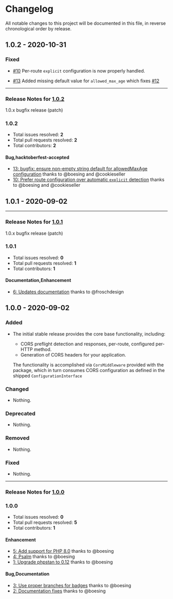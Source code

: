 # Changelog

All notable changes to this project will be documented in this file, in reverse chronological order by release.

## 1.0.2 - 2020-10-31

### Fixed

- [#10](https://github.com/mezzio/mezzio-cors/pull/10) Per-route `explicit` configuration is now properly handled.

- [#13](https://github.com/mezzio/mezzio-cors/pull/13) Added missing default value for `allowed_max_age` which fixes [#12](https://github.com/mezzio/mezzio-cors/issues/12)


-----

### Release Notes for [1.0.2](https://github.com/mezzio/mezzio-cors/milestone/5)

1.0.x bugfix release (patch)

### 1.0.2

- Total issues resolved: **2**
- Total pull requests resolved: **2**
- Total contributors: **2**

#### Bug,hacktoberfest-accepted

 - [13: bugfix: ensure non-empty string default for allowedMaxAge configuration](https://github.com/mezzio/mezzio-cors/pull/13) thanks to @boesing and @cookieseller
 - [10: Prefer route configuration over automatic `explicit` detection](https://github.com/mezzio/mezzio-cors/pull/10) thanks to @boesing and @cookieseller

## 1.0.1 - 2020-09-02



-----

### Release Notes for [1.0.1](https://github.com/mezzio/mezzio-cors/milestone/2)

1.0.x bugfix release (patch)

### 1.0.1

- Total issues resolved: **0**
- Total pull requests resolved: **1**
- Total contributors: **1**

#### Documentation,Enhancement

 - [6: Updates documentation](https://github.com/mezzio/mezzio-cors/pull/6) thanks to @froschdesign
## 1.0.0 - 2020-09-02

### Added

- The initial stable release provides the core base functionality, including:

  - CORS preflight detection and responses, per-route, configured per-HTTP method.
  - Generation of CORS headers for your application.

  The functionality is accomplished via `CorsMiddleware` provided with the package, which in turn consumes CORS configuration as defined in the shipped `ConfigurationInterface`

### Changed

- Nothing.

### Deprecated

- Nothing.

### Removed

- Nothing.

### Fixed

- Nothing.


-----

### Release Notes for [1.0.0](https://github.com/mezzio/mezzio-cors/milestone/1)



### 1.0.0

- Total issues resolved: **0**
- Total pull requests resolved: **5**
- Total contributors: **1**

#### Enhancement

 - [5: Add support for PHP 8.0](https://github.com/mezzio/mezzio-cors/pull/5) thanks to @boesing
 - [4: Psalm](https://github.com/mezzio/mezzio-cors/pull/4) thanks to @boesing
 - [1: Upgrade phpstan to 0.12](https://github.com/mezzio/mezzio-cors/pull/1) thanks to @boesing

#### Bug,Documentation

 - [3: Use proper branches for badges](https://github.com/mezzio/mezzio-cors/pull/3) thanks to @boesing
 - [2: Documentation fixes](https://github.com/mezzio/mezzio-cors/pull/2) thanks to @boesing

